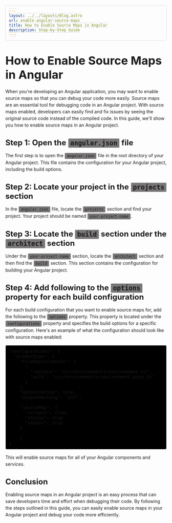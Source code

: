```yaml
---
layout: ../../layouts/Blog.astro
url: enable-angular-source-maps
title: How to Enable Source Maps in Angular
description: Step-by-Step Guide
---
```


<style>
  h1 {
    font-size: 36px;
    font-weight: bold;
    margin-top: 40px;
    margin-bottom: 20px;
  }

  h2 {
    font-size: 24px;
    font-weight: bold;
    margin-top: 30px;
    margin-bottom: 15px;
  }

  p {
    margin-bottom: 15px;
    line-height: 1.5;
  }

  code {
    background-color: #787676;
    border: 1px solid #ddd;
    border-radius: 4px;
    font-family: Consolas, monospace;
    padding: 2px 6px;
  }

  pre {
    background-color: #000000;
    border: 1px solid #ddd;
    border-radius: 4px;
    font-family: Consolas, monospace;
    padding: 10px;
    overflow-x: auto;
  }
</style>

# How to Enable Source Maps in Angular

When you're developing an Angular application, you may want to enable source maps so that you can debug your code more easily. Source maps are an essential tool for debugging code in an Angular project. With source maps enabled, developers can easily find and fix issues by seeing the original source code instead of the compiled code. In this guide, we'll show you how to enable source maps in an Angular project.

## Step 1: Open the `angular.json` file

The first step is to open the <code>angular.json</code> file in the root directory of your Angular project. This file contains the configuration for your Angular project, including the build options.

## Step 2: Locate your project in the `projects` section

In the <code>angular.json</code> file, locate the <code>projects</code> section and find your project. Your project should be named <code>your-project-name</code>.

## Step 3: Locate the `build` section under the `architect` section


Under the <code>your-project-name</code> section, locate the <code>architect</code> section and then find the <code>build</code> section. This section contains the configuration for building your Angular project.

## Step 4: Add following to the `options` property for each build configuration

For each build configuration that you want to enable source maps for, add the following to the `options` property. This property is located under the `configurations` property and specifies the build options for a specific configuration. Here's an example of what the configuration should look like with source maps enabled:

<pre>
"configurations": {
  "production": {
    "fileReplacements": [
      {
        "replace": "src/environments/environment.ts",
        "with": "src/environments/environment.prod.ts"
      }
    ],
    "optimization": true,
    "outputHashing": "all",
    ...
    "sourceMap": {
      "scripts": true,
      "styles": true,
      "vendor": true
    }
    ...
    }
}
</pre>

This will enable source maps for all of your Angular components and services.

## Conclusion

Enabling source maps in an Angular project is an easy process that can save developers time and effort when debugging their code. By following the steps outlined in this guide, you can easily enable source maps in your Angular project and debug your code more efficiently.
